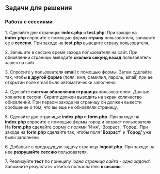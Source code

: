 <h2 class="block">Задачи для решения</h2>

<h3>Работа с сессиями</h3>
<div>
	<p>
		<span class="-task-"></span>	
		1. Сделайте две страницы: <b>index.php</b> и <b>test.php</b>. 
		При заходе на <b>index.php</b> спросите с помощью формы <b>страну</b> пользователя, 
		запишите ее в <b>сессию</b>. 
		При заходе на <b>test.php</b> выведите страну пользователя.
	</p>
</div>
<div>
	<p>
		<span class="-task-"></span>
		2. Запишите в сессию время захода пользователя на сайт. 
		При обновлении страницы выводите <b>сколько секунд назад</b> пользователь зашел на сайт.
	</p>
</div>
<div>
	<p>
		<span class="-task-"></span>
		3. Спросите у пользователя <b>email</b> с помощью формы. 
		Затем сделайте так, чтобы <b>в другой форме</b> (поля: имя, фамилия, пароль, email) 
		при ее открытии поле email было автоматически заполнено.
	</p>
</div>
<div>
	<p>
		<span class="-task-"></span>
		4. Сделайте <b>счетчик обновления страницы</b> пользователем. 
		Данные храните в сессии. 
		Скрипт должен выводить на экран количество обновлений. 
		При первом заходе на страницу он должен вывести сообщение о том, 
		что вы еще не обновляли страницу.
	</p>
</div>
<div>
	<p>
		<span class="-task-"></span>
		5. Сделайте две страницы: <b>index.php</b> и <b>form.php</b>. 
		При заходе на <b>index.php</b> спросите с помощью формы город и возраст пользователя. 
		На <b>form.php</b> сделайте форму с полями 'Имя', 'Возраст', 'Город'. 
		При заходе на <b>form.php</b> сделайте так, 
		чтобы поля <b>'Возраст'</b> и <b>'Город'</b> уже были заполнены.
	</p>
</div>
<div>
	<p>
		<span class="-task-"></span>
		6. Добавьте в предыдущую задачу страницу <b>logout.php</b>.
		При заходе на нее <b>разрушайте сессию</b> пользователя.
	</p>
</div>
<div>
	<p>
		<span class="-task-"></span>
		7. Реализуйте <b>тест</b> по принципу <i>'одна страница сайта - одна задача'</i>. 
		Запомните результаты ответов пользователя <b>в сессию</b>.
	</p>
</div>	
